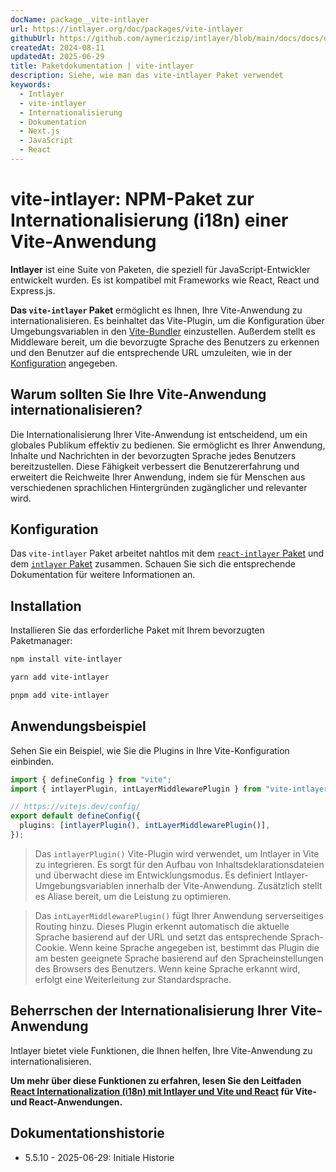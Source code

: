 ```yaml
---
docName: package__vite-intlayer
url: https://intlayer.org/doc/packages/vite-intlayer
githubUrl: https://github.com/aymericzip/intlayer/blob/main/docs/docs/de/packages/vite-intlayer/index.md
createdAt: 2024-08-11
updatedAt: 2025-06-29
title: Paketdokumentation | vite-intlayer
description: Siehe, wie man das vite-intlayer Paket verwendet
keywords:
  - Intlayer
  - vite-intlayer
  - Internationalisierung
  - Dokumentation
  - Next.js
  - JavaScript
  - React
---
```


# vite-intlayer: NPM-Paket zur Internationalisierung (i18n) einer Vite-Anwendung

**Intlayer** ist eine Suite von Paketen, die speziell für JavaScript-Entwickler entwickelt wurden. Es ist kompatibel mit Frameworks wie React, React und Express.js.

**Das `vite-intlayer` Paket** ermöglicht es Ihnen, Ihre Vite-Anwendung zu internationalisieren. Es beinhaltet das Vite-Plugin, um die Konfiguration über Umgebungsvariablen in den [Vite-Bundler](https://vitejs.dev/guide/why.html#why-bundle-for-production) einzustellen. Außerdem stellt es Middleware bereit, um die bevorzugte Sprache des Benutzers zu erkennen und den Benutzer auf die entsprechende URL umzuleiten, wie in der [Konfiguration](https://github.com/aymericzip/intlayer/blob/main/docs/docs/de/configuration.md) angegeben.

## Warum sollten Sie Ihre Vite-Anwendung internationalisieren?

Die Internationalisierung Ihrer Vite-Anwendung ist entscheidend, um ein globales Publikum effektiv zu bedienen. Sie ermöglicht es Ihrer Anwendung, Inhalte und Nachrichten in der bevorzugten Sprache jedes Benutzers bereitzustellen. Diese Fähigkeit verbessert die Benutzererfahrung und erweitert die Reichweite Ihrer Anwendung, indem sie für Menschen aus verschiedenen sprachlichen Hintergründen zugänglicher und relevanter wird.

## Konfiguration

Das `vite-intlayer` Paket arbeitet nahtlos mit dem [`react-intlayer` Paket](https://github.com/aymericzip/intlayer/blob/main/docs/docs/de/packages/react-intlayer/index.md) und dem [`intlayer` Paket](https://github.com/aymericzip/intlayer/blob/main/docs/docs/de/packages/intlayer/index.md) zusammen. Schauen Sie sich die entsprechende Dokumentation für weitere Informationen an.

## Installation

Installieren Sie das erforderliche Paket mit Ihrem bevorzugten Paketmanager:

```bash packageManager="npm"
npm install vite-intlayer
```

```bash packageManager="yarn"
yarn add vite-intlayer
```

```bash packageManager="pnpm"
pnpm add vite-intlayer
```

## Anwendungsbeispiel

Sehen Sie ein Beispiel, wie Sie die Plugins in Ihre Vite-Konfiguration einbinden.

```typescript fileName="vite.config.ts"
import { defineConfig } from "vite";
import { intlayerPlugin, intLayerMiddlewarePlugin } from "vite-intlayer";

// https://vitejs.dev/config/
export default defineConfig({
  plugins: [intlayerPlugin(), intLayerMiddlewarePlugin()],
});
```

> Das `intlayerPlugin()` Vite-Plugin wird verwendet, um Intlayer in Vite zu integrieren. Es sorgt für den Aufbau von Inhaltsdeklarationsdateien und überwacht diese im Entwicklungsmodus. Es definiert Intlayer-Umgebungsvariablen innerhalb der Vite-Anwendung. Zusätzlich stellt es Aliase bereit, um die Leistung zu optimieren.

> Das `intLayerMiddlewarePlugin()` fügt Ihrer Anwendung serverseitiges Routing hinzu. Dieses Plugin erkennt automatisch die aktuelle Sprache basierend auf der URL und setzt das entsprechende Sprach-Cookie. Wenn keine Sprache angegeben ist, bestimmt das Plugin die am besten geeignete Sprache basierend auf den Spracheinstellungen des Browsers des Benutzers. Wenn keine Sprache erkannt wird, erfolgt eine Weiterleitung zur Standardsprache.

## Beherrschen der Internationalisierung Ihrer Vite-Anwendung

Intlayer bietet viele Funktionen, die Ihnen helfen, Ihre Vite-Anwendung zu internationalisieren.

**Um mehr über diese Funktionen zu erfahren, lesen Sie den Leitfaden [React Internationalization (i18n) mit Intlayer und Vite und React](https://github.com/aymericzip/intlayer/blob/main/docs/docs/de/intlayer_with_vite+react.md) für Vite- und React-Anwendungen.**

## Dokumentationshistorie

- 5.5.10 - 2025-06-29: Initiale Historie
